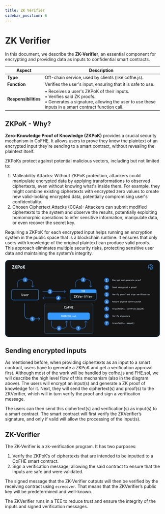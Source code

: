 ```yaml
---
title: ZK Verifier
sidebar_position: 6
---
```


# ZK Verifier

In this document, we describe the **ZK-Verifier**, an essential component for encrypting and providing data as inputs to confidential smart contracts.

| Aspect               | Description                                                                                                                                                                     |
| -------------------- | ------------------------------------------------------------------------------------------------------------------------------------------------------------------------------- |
| **Type**             | Off-chain service, used by clients (like cofhe.js).                                                                                                                             |
| **Function**         | Verifies the user's input, ensuring that it is safe to use.                                                                                                                     |
| **Responsibilities** | • Receives a user's ZKPoK of their inputs.<br/>• Verifies said ZK proofs.<br/>• Generates a signature, allowing the user to use these inputs in a smart contract function call. |

## ZKPoK - Why?

**Zero-Knowledge Proof of Knowledge (ZKPoK)** provides a crucial security mechanism in CoFHE. It allows users to prove they know the plaintext of an encrypted input they're sending to a smart contract, without revealing the plaintext itself.

ZKPoKs protect against potential malicious vectors, including but not limited to:

1. Malleability Attacks: Without ZKPoK protection, attackers could manipulate encrypted data by applying transformations to observed ciphertexts, even without knowing what's inside them. For example, they might combine existing ciphertexts with encrypted zero values to create new valid-looking encrypted data, potentially compromising user's confidentiality.
2. Chosen Ciphertext Attacks (CCAs): Attackers can submit modified ciphertexts to the system and observe the results, potentially exploiting homomorphic operations to infer sensitive information, manipulate data, or even recover the secret key.

Requiring a ZKPoK for each encrypted input helps running an encryption system in the public space that is a blockchain runtime. It ensures that only users with knowledge of the original plaintext can produce valid proofs. This approach eliminates multiple security risks, protecting sensitive user data and maintaining the system’s integrity.

![ZK Proof of Knowledge Flow](../../../../static/img/zk-pok.svg)

## Sending encrypted inputs

As mentioned before, when providing ciphertexts as an input to a smart contract, users have to generate a ZKPoK and get a verification approval first. Although most of the work will be handled by cofhe.js and FHE.sol, we will describe the high level flow of this mechanism (also in the diagram above).
The users will encrypt an input(s) and generate a ZK proof of knowledge for it. Next, they will send the ciphertext(s) and proof(s) to the ZKVerifier, which will in turn verify the proof and sign a verification message.

The users can then send this ciphertext(s) and verification(s) as input(s) to a smart contract. The smart contract will first verify the ZKVerifier’s signature, and only if valid will allow the processing of the input(s).

## ZK-Verifier

The ZK-Verifier is a zk-verification program. It has two purposes:

1. Verify the ZKPoK’s of ciphertexts that are intended to be inputted to a CoFHE smart contract.
2. Sign a verification message, allowing the said contract to ensure that the inputs are safe and were validated.

The signed message that the ZK-Verifier outputs will then be verified by the receiving contract using `ecrecover`. That means that the ZKVerifier’s public key will be predetermined and well-known.

The ZKVerifier runs in a TEE to reduce trust and ensure the integrity of the inputs and signed verification messages.
